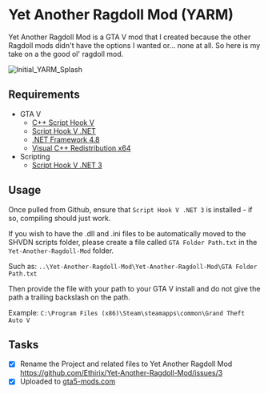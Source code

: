 # Yet Another Ragdoll Mod (YARM)

Yet Another Ragdoll Mod is a GTA V mod that I created because the other Ragdoll mods didn't have the options I wanted or... none at all.
So here is my take on a the good ol' ragdoll mod.

![Initial_YARM_Splash](https://user-images.githubusercontent.com/68773585/231936515-8821ae29-5c64-45a1-935e-fd3065d224e5.jpg)

## Requirements
- GTA V
  - [C++ Script Hook V](http://www.dev-c.com/gtav/scripthookv/)
  - [Script Hook V .NET](https://github.com/crosire/scripthookvdotnet)
  - [.NET Framework 4.8](https://dotnet.microsoft.com/download/dotnet-framework/net48)
  - [Visual C++ Redistribution x64](https://support.microsoft.com/en-us/help/2977003/the-latest-supported-visual-c-downloads)
- Scripting
  - [Script Hook V .NET 3](https://www.nuget.org/packages/ScriptHookVDotNet3/)

## Usage
Once pulled from Github, ensure that `Script Hook V .NET 3` is installed - if so, compiling should just work.

If you wish to have the .dll and .ini files to be automatically moved to the SHVDN scripts folder, please create a file called `GTA Folder Path.txt` in the `Yet-Another-Ragdoll-Mod` folder.

Such as: `..\Yet-Another-Ragdoll-Mod\Yet-Another-Ragdoll-Mod\GTA Folder Path.txt`

Then provide the file with your path to your GTA V install and do not give the path a trailing backslash on the path.

Example: `C:\Program Files (x86)\Steam\steamapps\common\Grand Theft Auto V`

## Tasks
- [x] Rename the Project and related files to Yet Another Ragdoll Mod https://github.com/Ethirix/Yet-Another-Ragdoll-Mod/issues/3
- [x] Uploaded to [gta5-mods.com](https://www.gta5-mods.com/scripts/yet-another-ragdoll-mod-yarm)
